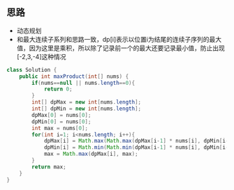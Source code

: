 ## 思路
- 动态规划
- 和最大连续子系列和思路一致，dp[i]表示以位置i为结尾的连续子序列的最大值，因为这里是乘积，所以除了记录前一个的最大还要记录最小值，防止出现[-2,3,-4]这种情况

```java
class Solution {
    public int maxProduct(int[] nums) {
        if(nums==null || nums.length==0){
            return 0;
        }
        int[] dpMax = new int[nums.length];
        int[] dpMin = new int[nums.length];
        dpMax[0] = nums[0];
        dpMin[0] = nums[0];
        int max = nums[0];
        for(int i=1; i<nums.length; i++){
            dpMax[i] = Math.max(Math.max(dpMax[i-1] * nums[i], dpMin[i-1] * nums[i]), nums[i]);
            dpMin[i] = Math.min(Math.min(dpMax[i-1] * nums[i], dpMin[i-1] * nums[i]), nums[i]);
            max = Math.max(dpMax[i], max);
        }
        return max;
    }
}
```